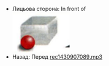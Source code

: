 - Лицьова сторона: In front of<br />![prepositions_26.jpg](./51.jpg)
- Назад: Перед [rec1430907089.mp3](./0.mp3)